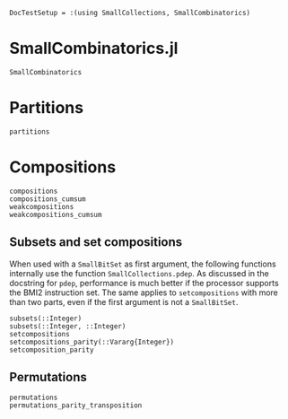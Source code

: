 ```@meta
DocTestSetup = :(using SmallCollections, SmallCombinatorics)
```

# SmallCombinatorics.jl

```@docs
SmallCombinatorics
```
# Partitions
```@docs
partitions
```

# Compositions
```@docs
compositions
compositions_cumsum
weakcompositions
weakcompositions_cumsum
```

## Subsets and set compositions

When used with a `SmallBitSet` as first argument, the following functions internally use
the function `SmallCollections.pdep`.
As discussed in the docstring for `pdep`, performance is much better if the processor supports the BMI2 instruction set.
The same applies to `setcompositions` with more than two parts, even if the first argument is not a `SmallBitSet`.

```@docs
subsets(::Integer)
subsets(::Integer, ::Integer)
setcompositions
setcompositions_parity(::Vararg{Integer})
setcomposition_parity
```

## Permutations

```@docs
permutations
permutations_parity_transposition
```
